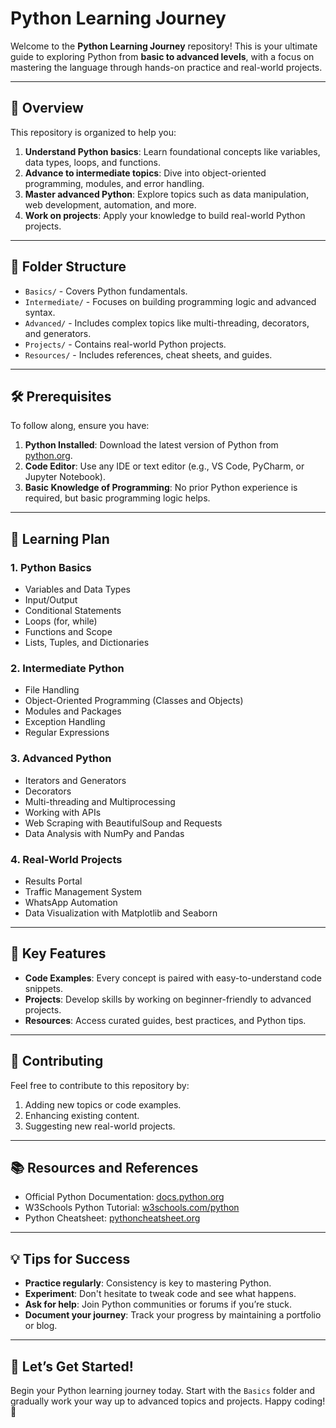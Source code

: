 # Python Learning Journey

Welcome to the **Python Learning Journey** repository! This is your ultimate guide to exploring Python from **basic to advanced levels**, with a focus on mastering the language through hands-on practice and real-world projects.

---

## 📖 Overview
This repository is organized to help you:

1. **Understand Python basics**: Learn foundational concepts like variables, data types, loops, and functions.
2. **Advance to intermediate topics**: Dive into object-oriented programming, modules, and error handling.
3. **Master advanced Python**: Explore topics such as data manipulation, web development, automation, and more.
4. **Work on projects**: Apply your knowledge to build real-world Python projects.

---

## 📂 Folder Structure

- `Basics/` - Covers Python fundamentals.
- `Intermediate/` - Focuses on building programming logic and advanced syntax.
- `Advanced/` - Includes complex topics like multi-threading, decorators, and generators.
- `Projects/` - Contains real-world Python projects.
- `Resources/` - Includes references, cheat sheets, and guides.

---

## 🛠️ Prerequisites

To follow along, ensure you have:

1. **Python Installed**: Download the latest version of Python from [python.org](https://www.python.org/).
2. **Code Editor**: Use any IDE or text editor (e.g., VS Code, PyCharm, or Jupyter Notebook).
3. **Basic Knowledge of Programming**: No prior Python experience is required, but basic programming logic helps.

---

## 📅 Learning Plan

### **1. Python Basics**
- Variables and Data Types
- Input/Output
- Conditional Statements
- Loops (for, while)
- Functions and Scope
- Lists, Tuples, and Dictionaries

### **2. Intermediate Python**
- File Handling
- Object-Oriented Programming (Classes and Objects)
- Modules and Packages
- Exception Handling
- Regular Expressions

### **3. Advanced Python**
- Iterators and Generators
- Decorators
- Multi-threading and Multiprocessing
- Working with APIs
- Web Scraping with BeautifulSoup and Requests
- Data Analysis with NumPy and Pandas

### **4. Real-World Projects**
- Results Portal
- Traffic Management System
- WhatsApp Automation
- Data Visualization with Matplotlib and Seaborn

---

## 🌟 Key Features

- **Code Examples**: Every concept is paired with easy-to-understand code snippets.
- **Projects**: Develop skills by working on beginner-friendly to advanced projects.
- **Resources**: Access curated guides, best practices, and Python tips.

---

## 🤝 Contributing

Feel free to contribute to this repository by:

1. Adding new topics or code examples.
2. Enhancing existing content.
3. Suggesting new real-world projects.

---

## 📚 Resources and References

- Official Python Documentation: [docs.python.org](https://docs.python.org/)
- W3Schools Python Tutorial: [w3schools.com/python](https://www.w3schools.com/python/)
- Python Cheatsheet: [pythoncheatsheet.org](https://www.pythoncheatsheet.org/)

---

## 💡 Tips for Success

- **Practice regularly**: Consistency is key to mastering Python.
- **Experiment**: Don't hesitate to tweak code and see what happens.
- **Ask for help**: Join Python communities or forums if you’re stuck.
- **Document your journey**: Track your progress by maintaining a portfolio or blog.

---

## 🚀 Let’s Get Started!

Begin your Python learning journey today. Start with the `Basics` folder and gradually work your way up to advanced topics and projects. Happy coding! 🎉


